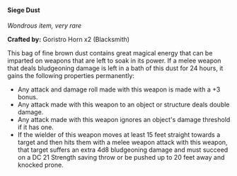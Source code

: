 #### Siege Dust
_Wondrous item, very rare_

**Crafted by:** Goristro Horn x2 (Blacksmith)

This bag of fine brown dust contains great magical energy that can be imparted on weapons that are left to soak in its power. If a melee weapon that deals bludgeoning damage is left in a bath of this dust for 24 hours, it gains the following properties permanently:
- Any attack and damage roll made with this weapon is made with a +3 bonus.
- Any attack made with this weapon to an object or structure deals double damage.
- Any attack made with this weapon ignores an object's damage threshold if it has one.
- If the wielder of this weapon moves at least 15 feet straight towards a target and then hits them with a melee weapon attack with this weapon, that target suffers an extra 4d8 bludgeoning damage and must succeed on a DC 21 Strength saving throw or be pushed up to 20 feet away and knocked prone.